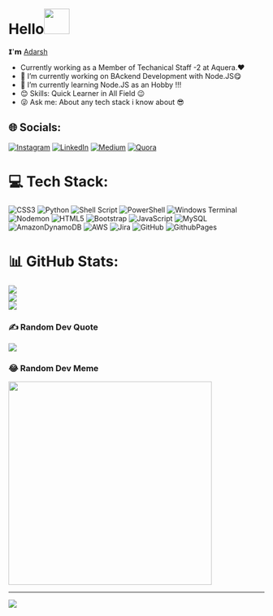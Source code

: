 # Hello<img src="https://media2.giphy.com/media/zwDNti5vWFujS/giphy.gif" width="50">

𝗜'𝗺 [Adarsh]([https://mikiadarsh25.github.io/test.github.io/])


- Currently working as a Member of Techanical Staff -2 at Aquera.❤
- 🔭 I’m currently working on BAckend Development with Node.JS😋 
- 🌱 I’m currently learning Node.JS as an Hobby !!!
- 😊 Skills: Quick Learner in All Field 😉
- 😜 Ask me: About any tech stack i know about 😎




## 🌐 Socials:
[![Instagram](https://img.shields.io/badge/Instagram-%23E4405F.svg?logo=Instagram&logoColor=white)](https://instagram.com/adarsh_mickey) [![LinkedIn](https://img.shields.io/badge/LinkedIn-%230077B5.svg?logo=linkedin&logoColor=white)](https://linkedin.com/in/mikiadarsh25) [![Medium](https://img.shields.io/badge/Medium-12100E?logo=medium&logoColor=white)](https://medium.com/@mikiadarsh25) [![Quora](https://img.shields.io/badge/Quora-%23B92B27.svg?logo=Quora&logoColor=white)](https://quora.com/profile/mikiadarsh25) 

# 💻 Tech Stack:
![CSS3](https://img.shields.io/badge/css3-%231572B6.svg?style=for-the-badge&logo=css3&logoColor=white) ![Python](https://img.shields.io/badge/python-3670A0?style=for-the-badge&logo=python&logoColor=ffdd54) ![Shell Script](https://img.shields.io/badge/shell_script-%23121011.svg?style=for-the-badge&logo=gnu-bash&logoColor=white) ![PowerShell](https://img.shields.io/badge/PowerShell-%235391FE.svg?style=for-the-badge&logo=powershell&logoColor=white) ![Windows Terminal](https://img.shields.io/badge/Windows%20Terminal-%234D4D4D.svg?style=for-the-badge&logo=windows-terminal&logoColor=white) ![Nodemon](https://img.shields.io/badge/NODEMON-%23323330.svg?style=for-the-badge&logo=nodemon&logoColor=%BBDEAD) ![HTML5](https://img.shields.io/badge/html5-%23E34F26.svg?style=for-the-badge&logo=html5&logoColor=white) ![Bootstrap](https://img.shields.io/badge/bootstrap-%238511FA.svg?style=for-the-badge&logo=bootstrap&logoColor=white) ![JavaScript](https://img.shields.io/badge/javascript-%23323330.svg?style=for-the-badge&logo=javascript&logoColor=%23F7DF1E) ![MySQL](https://img.shields.io/badge/mysql-4479A1.svg?style=for-the-badge&logo=mysql&logoColor=white) ![AmazonDynamoDB](https://img.shields.io/badge/Amazon%20DynamoDB-4053D6?style=for-the-badge&logo=Amazon%20DynamoDB&logoColor=white) ![AWS](https://img.shields.io/badge/AWS-%23FF9900.svg?style=for-the-badge&logo=amazon-aws&logoColor=white) ![Jira](https://img.shields.io/badge/jira-%230A0FFF.svg?style=for-the-badge&logo=jira&logoColor=white) ![GitHub](https://img.shields.io/badge/github-%23121011.svg?style=for-the-badge&logo=github&logoColor=white) ![GithubPages](https://img.shields.io/badge/github%20pages-121013?style=for-the-badge&logo=github&logoColor=white)
# 📊 GitHub Stats:
![](https://github-readme-stats.vercel.app/api?username=mikiadarsh25&theme=dark&hide_border=false&include_all_commits=false&count_private=false)<br/>
![](https://github-readme-streak-stats.herokuapp.com/?user=mikiadarsh25&theme=dark&hide_border=false)<br/>
![](https://github-readme-stats.vercel.app/api/top-langs/?username=mikiadarsh25&theme=dark&hide_border=false&include_all_commits=false&count_private=false&layout=compact)

### ✍️ Random Dev Quote
![](https://quotes-github-readme.vercel.app/api?type=horizontal&theme=radical)

### 😂 Random Dev Meme
<img src='https://memer-new.vercel.app/' style="height: 400px;"/>

---
[![](https://visitcount.itsvg.in/api?id=mikiadarsh25&icon=0&color=0)](https://visitcount.itsvg.in)

<!-- Proudly created with GPRM ( https://gprm.itsvg.in ) -->
